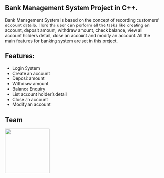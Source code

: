## Bank Management System Project in C++.

Bank Management System is based on the concept of recording customers’ account details. Here the user can perform all the tasks like creating an account, deposit amount, withdraw amount, check balance, view all account holders detail, close an account and modify an account. All the main features for banking system are set in this project.

## Features:
* Login System
* Create an account
* Deposit amount
* Withdraw amount
* Balance Enquiry
* List account holder’s detail
* Close an account
* Modify an account

## Team
<a href = "https://github.com/mdratanali58"><img src = "https://avatars.githubusercontent.com/u/83486016?v=4" width="144"></a>
